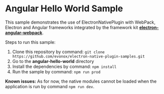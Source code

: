 # Angular Hello World Sample
This sample demonstrates the use of ElectronNativePlugin with WebPack, Electron and Angular frameworks integrated by the framework kit [**electron-angular-webpack**](https://github.com/lbassin/electron-angular-webpack).

Steps to run this sample:
1. Clone this repository by command: ```git clone https://github.com/evonox/electron-native-plugin-samples.git```
2. Go to the **angular-hello-world** directory
3. Install the dependencies by command: ```npm install```
4. Run the sample by command: ```npm run prod```

**Known issues:** As for now, the native modules cannot be loaded when the application is run by command ```npm run dev```.
